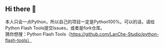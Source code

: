 ## Hi there 👋

<!--
**LanChe-Studio/LanChe-Studio** is a ✨ _special_ ✨ repository because its `README.md` (this file) appears on your GitHub profile.

Here are some ideas to get you started:

- 🔭 I’m currently working on ...
- 🌱 I’m currently learning ...
- 👯 I’m looking to collaborate on ...
- 🤔 I’m looking for help with ...
- 💬 Ask me about ...
- 📫 How to reach me: ...
- 😄 Pronouns: ...
- ⚡ Fun fact: ...
-->
本人只会一点Python，所以自己的项目一定是Python100%。可以的话，请给Python Flash Tools提交lssues，或者是fork仓库。  
猜你想搜：Python Flash Tools（https://github.com/LanChe-Studio/python-flash-tools）
